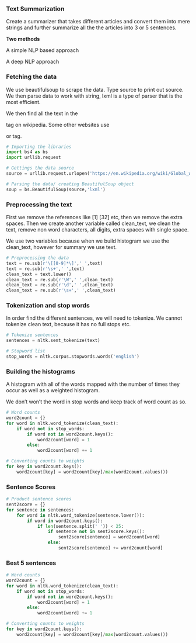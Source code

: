 ### Text Summarization

Create a summarizer that takes different articles and convert them into mere strings and further summarize all the the articles into 3 or 5 sentences.

**Two methods**

A simple NLP based approach

A deep NLP approach

### Fetching the data

We use beautifulsoup to scrape the data. Type source to print out source. We then parse data to work with string, lxml is a type of parser that is the most efficient. 

We then find all the text in the <p> tag on wikipedia. Some other websites use <div> or <spam> tag.

```python
# Importing the libraries
import bs4 as bs
import urllib.request

# Gettings the data source
source = urllib.request.urlopen('https://en.wikipedia.org/wiki/Global_warming').read()

# Parsing the data/ creating BeautifulSoup object
soup = bs.BeautifulSoup(source,'lxml')
```

### Preprocessing the text

First we remove the references like [1] [32] etc, then we remove the extra spaces. Then we create another variable called clean_text, we clean the text, remove non word characters, all digits, extra spaces with single space.

We use two variables because when we build histogram we use the clean_text, however for summary we use text.

```python
# Preprocessing the data
text = re.sub(r'\[[0-9]*\]',' ',text)
text = re.sub(r'\s+',' ',text)
clean_text = text.lower()
clean_text = re.sub(r'\W',' ',clean_text)
clean_text = re.sub(r'\d',' ',clean_text)
clean_text = re.sub(r'\s+',' ',clean_text)
```

### Tokenization and stop words

In order find the different sentences, we will need to tokenize. We cannot tokenize clean text, because it has no full stops etc.

```python
# Tokenize sentences
sentences = nltk.sent_tokenize(text)

# Stopword list
stop_words = nltk.corpus.stopwords.words('english')
```

### Building the histograms

A histogram with all of the words mapped with the number of times they occur as well as a weighted histogram. 

We don’t won’t the word in stop words and keep track of word count as so.

```python
# Word counts 
word2count = {}
for word in nltk.word_tokenize(clean_text):
    if word not in stop_words:
        if word not in word2count.keys():
            word2count[word] = 1
        else:
            word2count[word] += 1

# Converting counts to weights
for key in word2count.keys():
    word2count[key] = word2count[key]/max(word2count.values())
```

### Sentence Scores

```python
# Product sentence scores    
sent2score = {}
for sentence in sentences:
    for word in nltk.word_tokenize(sentence.lower()):
        if word in word2count.keys():
            if len(sentence.split(' ')) < 25:
                if sentence not in sent2score.keys():
                    sent2score[sentence] = word2count[word]
                else:
                    sent2score[sentence] += word2count[word]
```

### Best 5 sentences

```python
# Word counts 
word2count = {}
for word in nltk.word_tokenize(clean_text):
    if word not in stop_words:
        if word not in word2count.keys():
            word2count[word] = 1
        else:
            word2count[word] += 1

# Converting counts to weights
for key in word2count.keys():
    word2count[key] = word2count[key]/max(word2count.values())
```
